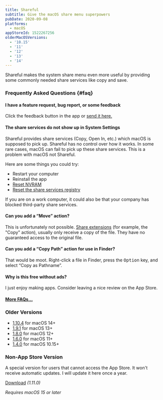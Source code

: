 ```yaml
---
title: Shareful
subtitle: Give the macOS share menu superpowers
pubDate: 2020-09-08
platforms:
  - macOS
appStoreId: 1522267256
olderMacOSVersions:
  - '10.15'
  - '11'
  - '12'
  - '13'
  - '14'
---
```


Shareful makes the system share menu even more useful by providing some commonly needed share services like copy and save.

### Frequently Asked Questions {#faq}

#### I have a feature request, bug report, or some feedback

Click the feedback button in the app or [send it here.](https://sindresorhus.com/feedback?product=Shareful&referrer=Website-FAQ)

#### The share services do not show up in System Settings

Shareful provides share services (Copy, Open In, etc.) which macOS is supposed to pick up. Shareful has no control over how it works. In some rare cases, macOS can fail to pick up these share services. This is a problem with macOS not Shareful.

Here are some things you could try:
- Restart your computer
- Reinstall the app
- [Reset NVRAM](https://support.apple.com/en-us/HT204063)
- [Reset the share services registry](https://web.archive.org/web/20180711015728/https://support.apple.com/en-us/HT203129)

If you are on a work computer, it could also be that your company has blocked third-party share services.

#### Can you add a “Move” action?

This is unfortunately not possible. [Share extensions](https://support.apple.com/guide/mac-help/use-the-share-menu-on-mac-mh40614/mac) (for example, the "Copy" action), usually only receive a copy of the file. They have no guaranteed access to the original file.

#### Can you add a “Copy Path” action for use in Finder?

That would be moot. Right-click a file in Finder, press the <kbd>Option</kbd> key, and select “Copy as Pathname”.

#### Why is this free without ads?

I just enjoy making apps. Consider leaving a nice review on the App Store.

#### [More FAQs…](/apps/faq)

### Older Versions

- [1.10.4](https://github.com/user-attachments/files/18914470/Shareful.1.10.4.-.macOS.14.zip) for macOS 14+
- [1.9.1](https://github.com/sindresorhus/meta/files/14158056/Shareful.1.9.1.-.macOS.13.zip) for macOS 13+
- [1.8.0](https://github.com/sindresorhus/meta/files/11297902/Shareful.1.8.0.-.macOS.12.zip) for macOS 12+
- [1.6.0](https://github.com/sindresorhus/meta/files/8800088/Shareful.1.6.0.-.macOS.11.zip) for macOS 11+
- [1.4.0](https://github.com/sindresorhus/meta/files/7119520/Shareful.1.4.0.-.macOS.10.15.zip) for macOS 10.15+

### Non-App Store Version

A special version for users that cannot access the App Store. It won't receive automatic updates. I will update it here once a year.

[Download](https://www.dropbox.com/scl/fi/4wko3a9hmmv756jn42tc1/Shareful-1.11.0-1740166187.zip?rlkey=rf6vjg4vdbxu04ikt9ic16gqq&raw=1) *(1.11.0)*

*Requires macOS 15 or later*
